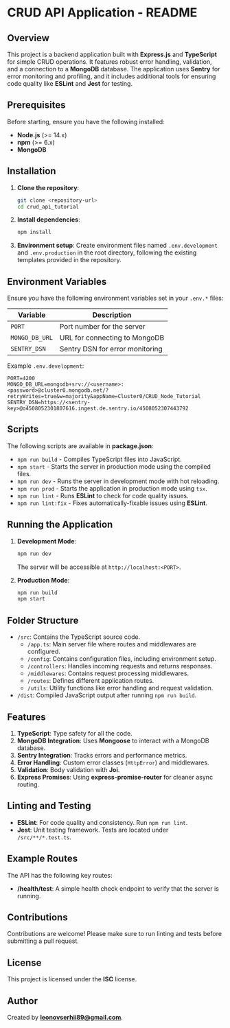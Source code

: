# CRUD API Application - README

## Overview

This project is a backend application built with **Express.js** and **TypeScript** for simple CRUD operations. It features robust error handling, validation, and a connection to a **MongoDB** database. The application uses **Sentry** for error monitoring and profiling, and it includes additional tools for ensuring code quality like **ESLint** and **Jest** for testing.

## Prerequisites

Before starting, ensure you have the following installed:

- **Node.js** (>= 14.x)
- **npm** (>= 6.x)
- **MongoDB**

## Installation

1. **Clone the repository**:

   ```bash
   git clone <repository-url>
   cd crud_api_tutorial
   ```

2. **Install dependencies**:

   ```bash
   npm install
   ```

3. **Environment setup**:
   Create environment files named `.env.development` and `.env.production` in the root directory, following the existing templates provided in the repository.

## Environment Variables

Ensure you have the following environment variables set in your `.env.*` files:

| Variable       | Description                     |
| -------------- | ------------------------------- |
| `PORT`         | Port number for the server      |
| `MONGO_DB_URL` | URL for connecting to MongoDB   |
| `SENTRY_DSN`   | Sentry DSN for error monitoring |

Example `.env.development`:

```dotenv
PORT=4200
MONGO_DB_URL=mongodb+srv://<username>:<password>@cluster0.mongodb.net/?retryWrites=true&w=majority&appName=Cluster0/CRUD_Node_Tutorial
SENTRY_DSN=https://<sentry-key>@o4508052301807616.ingest.de.sentry.io/4508052307443792
```

## Scripts

The following scripts are available in **package.json**:

- `npm run build` - Compiles TypeScript files into JavaScript.
- `npm start` - Starts the server in production mode using the compiled files.
- `npm run dev` - Runs the server in development mode with hot reloading.
- `npm run prod` - Starts the application in production mode using `tsx`.
- `npm run lint` - Runs **ESLint** to check for code quality issues.
- `npm run lint:fix` - Fixes automatically-fixable issues using **ESLint**.

## Running the Application

1. **Development Mode**:

   ```bash
   npm run dev
   ```

   The server will be accessible at `http://localhost:<PORT>`.

2. **Production Mode**:
   ```bash
   npm run build
   npm start
   ```

## Folder Structure

- `/src`: Contains the TypeScript source code.
  - `/app.ts`: Main server file where routes and middlewares are configured.
  - `/config`: Contains configuration files, including environment setup.
  - `/controllers`: Handles incoming requests and returns responses.
  - `/middlewares`: Contains request processing middlewares.
  - `/routes`: Defines different application routes.
  - `/utils`: Utility functions like error handling and request validation.
- `/dist`: Compiled JavaScript output after running `npm run build`.

## Features

1. **TypeScript**: Type safety for all the code.
2. **MongoDB Integration**: Uses **Mongoose** to interact with a MongoDB database.
3. **Sentry Integration**: Tracks errors and performance metrics.
4. **Error Handling**: Custom error classes (`HttpError`) and middlewares.
5. **Validation**: Body validation with **Joi**.
6. **Express Promises**: Using **express-promise-router** for cleaner async routing.

## Linting and Testing

- **ESLint**: For code quality and consistency. Run `npm run lint`.
- **Jest**: Unit testing framework. Tests are located under `/src/**/*.test.ts`.

## Example Routes

The API has the following key routes:

- **/health/test**: A simple health check endpoint to verify that the server is running.

## Contributions

Contributions are welcome! Please make sure to run linting and tests before submitting a pull request.

## License

This project is licensed under the **ISC** license.

## Author

Created by **leonovserhii89@gmail.com**.
